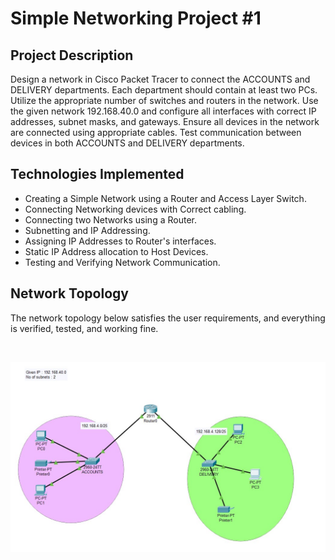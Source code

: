 # Simple Networking Project #1

## Project Description

Design a network in Cisco Packet Tracer to connect the ACCOUNTS and DELIVERY departments. Each department should contain at least two PCs. Utilize the appropriate number of switches and routers in the network. Use the given network 192.168.40.0 and configure all interfaces with correct IP addresses, subnet masks, and gateways. Ensure all devices in the network are connected using appropriate cables. Test communication between devices in both ACCOUNTS and DELIVERY departments.

## Technologies Implemented

- Creating a Simple Network using a Router and Access Layer Switch.
- Connecting Networking devices with Correct cabling.
- Connecting two Networks using a Router.
- Subnetting and IP Addressing.
- Assigning IP Addresses to Router's interfaces.
- Static IP Address allocation to Host Devices.
- Testing and Verifying Network Communication.

## Network Topology

The network topology below satisfies the user requirements, and everything is verified, tested, and working fine.

<br/>

![vlan](https://github.com/YuklidD/Cisco-project1/blob/main/Vlan.jpg)

